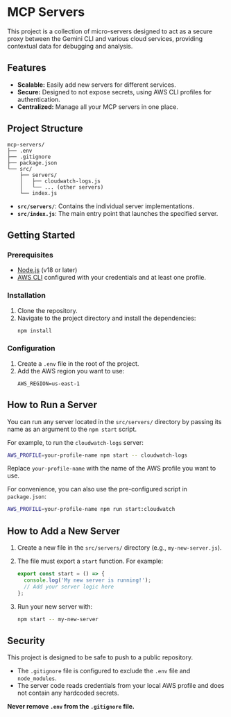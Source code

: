 # MCP Servers

This project is a collection of micro-servers designed to act as a secure proxy between the Gemini CLI and various cloud services, providing contextual data for debugging and analysis.

## Features

- **Scalable:** Easily add new servers for different services.
- **Secure:** Designed to not expose secrets, using AWS CLI profiles for authentication.
- **Centralized:** Manage all your MCP servers in one place.

## Project Structure

```
mcp-servers/
├── .env
├── .gitignore
├── package.json
└── src/
    ├── servers/
    │   ├── cloudwatch-logs.js
    │   └── ... (other servers)
    └── index.js
```

- **`src/servers/`**: Contains the individual server implementations.
- **`src/index.js`**: The main entry point that launches the specified server.

## Getting Started

### Prerequisites

- [Node.js](https://nodejs.org/) (v18 or later)
- [AWS CLI](https://aws.amazon.com/cli/) configured with your credentials and at least one profile.

### Installation

1.  Clone the repository.
2.  Navigate to the project directory and install the dependencies:
    ```bash
    npm install
    ```

### Configuration

1.  Create a `.env` file in the root of the project.
2.  Add the AWS region you want to use:
    ```
    AWS_REGION=us-east-1
    ```

## How to Run a Server

You can run any server located in the `src/servers/` directory by passing its name as an argument to the `npm start` script.

For example, to run the `cloudwatch-logs` server:

```bash
AWS_PROFILE=your-profile-name npm start -- cloudwatch-logs
```

Replace `your-profile-name` with the name of the AWS profile you want to use.

For convenience, you can also use the pre-configured script in `package.json`:

```bash
AWS_PROFILE=your-profile-name npm run start:cloudwatch
```

## How to Add a New Server

1.  Create a new file in the `src/servers/` directory (e.g., `my-new-server.js`).
2.  The file must export a `start` function. For example:

    ```javascript
    export const start = () => {
      console.log('My new server is running!');
      // Add your server logic here
    };
    ```

3.  Run your new server with:

    ```bash
    npm start -- my-new-server
    ```

## Security

This project is designed to be safe to push to a public repository.

- The `.gitignore` file is configured to exclude the `.env` file and `node_modules`.
- The server code reads credentials from your local AWS profile and does not contain any hardcoded secrets.

**Never remove `.env` from the `.gitignore` file.**
